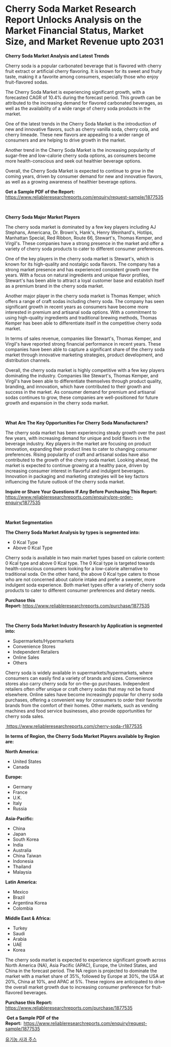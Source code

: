 <p><h1>Cherry Soda Market Research Report Unlocks Analysis on the Market Financial Status, Market Size, and Market Revenue upto 2031</h1></p><p><strong>Cherry Soda Market Analysis and Latest Trends</strong></p>
<p><p>Cherry soda is a popular carbonated beverage that is flavored with cherry fruit extract or artificial cherry flavoring. It is known for its sweet and fruity taste, making it a favorite among consumers, especially those who enjoy fruit-flavored sodas.</p><p>The Cherry Soda Market is experiencing significant growth, with a forecasted CAGR of 10.4% during the forecast period. This growth can be attributed to the increasing demand for flavored carbonated beverages, as well as the availability of a wide range of cherry soda products in the market.</p><p>One of the latest trends in the Cherry Soda Market is the introduction of new and innovative flavors, such as cherry vanilla soda, cherry cola, and cherry limeade. These new flavors are appealing to a wider range of consumers and are helping to drive growth in the market.</p><p>Another trend in the Cherry Soda Market is the increasing popularity of sugar-free and low-calorie cherry soda options, as consumers become more health-conscious and seek out healthier beverage options.</p><p>Overall, the Cherry Soda Market is expected to continue to grow in the coming years, driven by consumer demand for new and innovative flavors, as well as a growing awareness of healthier beverage options.</p></p>
<p><strong>Get a Sample PDF of the Report:&nbsp;</strong> <a href="https://www.reliableresearchreports.com/enquiry/request-sample/1877535">https://www.reliableresearchreports.com/enquiry/request-sample/1877535</a></p>
<p>&nbsp;</p>
<p><strong>Cherry Soda Major Market Players</strong></p>
<p><p>The cherry soda market is dominated by a few key players including AJ Stephans, Americana, Dr. Brown's, Hank's, Henry Weinhard's, Hotlips, Manhattan Special, Red Ribbon, Route 66, Stewart's, Thomas Kemper, and Virgil's. These companies have a strong presence in the market and offer a variety of cherry soda products to cater to different consumer preferences.</p><p>One of the key players in the cherry soda market is Stewart's, which is known for its high-quality and nostalgic soda flavors. The company has a strong market presence and has experienced consistent growth over the years. With a focus on natural ingredients and unique flavor profiles, Stewart's has been able to attract a loyal customer base and establish itself as a premium brand in the cherry soda market.</p><p>Another major player in the cherry soda market is Thomas Kemper, which offers a range of craft sodas including cherry soda. The company has seen significant growth in recent years as consumers have become more interested in premium and artisanal soda options. With a commitment to using high-quality ingredients and traditional brewing methods, Thomas Kemper has been able to differentiate itself in the competitive cherry soda market.</p><p>In terms of sales revenue, companies like Stewart's, Thomas Kemper, and Virgil's have reported strong financial performance in recent years. These companies have been able to capture a significant share of the cherry soda market through innovative marketing strategies, product development, and distribution channels.</p><p>Overall, the cherry soda market is highly competitive with a few key players dominating the industry. Companies like Stewart's, Thomas Kemper, and Virgil's have been able to differentiate themselves through product quality, branding, and innovation, which have contributed to their growth and success in the market. As consumer demand for premium and artisanal sodas continues to grow, these companies are well-positioned for future growth and expansion in the cherry soda market.</p></p>
<p>&nbsp;</p>
<p><strong>What Are The Key Opportunities For Cherry Soda Manufacturers?</strong></p>
<p><p>The cherry soda market has been experiencing steady growth over the past few years, with increasing demand for unique and bold flavors in the beverage industry. Key players in the market are focusing on product innovation, expanding their product lines to cater to changing consumer preferences. Rising popularity of craft and artisanal sodas have also contributed to the growth of the cherry soda market. Looking ahead, the market is expected to continue growing at a healthy pace, driven by increasing consumer interest in flavorful and indulgent beverages. Innovation in packaging and marketing strategies will be key factors influencing the future outlook of the cherry soda market.</p></p>
<p><strong>Inquire or Share Your Questions If Any Before Purchasing This Report:</strong> <a href="https://www.reliableresearchreports.com/enquiry/pre-order-enquiry/1877535">https://www.reliableresearchreports.com/enquiry/pre-order-enquiry/1877535</a></p>
<p>&nbsp;</p>
<p><strong>Market Segmentation</strong></p>
<p><strong>The Cherry Soda Market Analysis by types is segmented into:</strong></p>
<p><ul><li>0 Kcal Type</li><li>Above 0 Kcal Type</li></ul></p>
<p><p>Cherry soda is available in two main market types based on calorie content: 0 Kcal type and above 0 Kcal type. The 0 Kcal type is targeted towards health-conscious consumers looking for a low-calorie alternative to traditional soda. On the other hand, the above 0 Kcal type caters to those who are not concerned about calorie intake and prefer a sweeter, more indulgent soda experience. Both market types offer a variety of cherry soda products to cater to different consumer preferences and dietary needs.</p></p>
<p><strong>Purchase this Report:&nbsp;</strong><a href="https://www.reliableresearchreports.com/purchase/1877535">https://www.reliableresearchreports.com/purchase/1877535</a></p>
<p>&nbsp;</p>
<p><strong>The Cherry Soda Market Industry Research by Application is segmented into:</strong></p>
<p><ul><li>Supermarkets/Hypermarkets</li><li>Convenience Stores</li><li>Independent Retailers</li><li>Online Sales</li><li>Others</li></ul></p>
<p><p>Cherry soda is widely available in supermarkets/hypermarkets, where consumers can easily find a variety of brands and sizes. Convenience stores also carry cherry soda for on-the-go purchases. Independent retailers often offer unique or craft cherry sodas that may not be found elsewhere. Online sales have become increasingly popular for cherry soda purchases, offering a convenient way for consumers to order their favorite brands from the comfort of their homes. Other markets, such as vending machines and food service businesses, also provide opportunities for cherry soda sales.</p></p>
<p><a href="https://www.reliableresearchreports.com/cherry-soda-r1877535">&nbsp;https://www.reliableresearchreports.com/cherry-soda-r1877535</a></p>
<p><strong>In terms of Region, the Cherry Soda Market Players available by Region are:</strong></p>
<p>
    <p> <strong> North America: </strong>
        <ul>
            <li>United States</li>
            <li>Canada</li>
        </ul>
        </p> 
    <p> <strong> Europe: </strong>
        <ul>
            <li>Germany</li>
            <li>France</li>
            <li>U.K.</li>
            <li>Italy</li>
            <li>Russia</li>
        </ul>
        </p> 
    <p> <strong> Asia-Pacific: </strong>
        <ul>
            <li>China</li>
            <li>Japan</li>
            <li>South Korea</li>
            <li>India</li>
            <li>Australia</li>
            <li>China Taiwan</li>
            <li>Indonesia</li>
            <li>Thailand</li>
            <li>Malaysia</li>
        </ul>
        </p> 
    <p> <strong> Latin America: </strong>
        <ul>
            <li>Mexico</li>
            <li>Brazil</li>
            <li>Argentina Korea</li>
            <li>Colombia</li>
        </ul>
        </p> 
    <p> <strong> Middle East & Africa: </strong>
        <ul>
            <li>Turkey</li>
            <li>Saudi</li>
            <li>Arabia</li>
            <li>UAE</li>
            <li>Korea</li>
        </ul>
    </p>
    </p>
<p><p>The cherry soda market is expected to experience significant growth across North America (NA), Asia Pacific (APAC), Europe, the United States, and China in the forecast period. The NA region is projected to dominate the market with a market share of 35%, followed by Europe at 30%, the USA at 20%, China at 10%, and APAC at 5%. These regions are anticipated to drive the overall market growth due to increasing consumer preference for fruit-flavored beverages.</p></p>
<p><strong>Purchase this Report: </strong><a href="https://www.reliableresearchreports.com/purchase/1877535">https://www.reliableresearchreports.com/purchase/1877535</a></p>
<p>&nbsp;<strong>Get a Sample PDF of the Report:&nbsp;&nbsp;</strong><a href="https://www.reliableresearchreports.com/enquiry/request-sample/1877535">https://www.reliableresearchreports.com/enquiry/request-sample/1877535</a></p>
<p><strong></strong></p>
<p><p><a href="https://github.com/Tristiarton768456/Market-Research-Report-List-1/blob/main/367632016637.md">유기농 사과 주스</a></p></p>